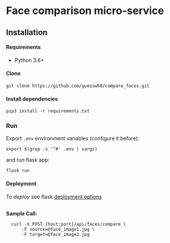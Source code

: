 # Face comparison micro-service

## Installation

#### Requirements

* Python 3.6+

#### Clone

    git clone https://github.com/guesswh0/compare_faces.git
    
#### Install dependencies
    pip3 install -r requirements.txt
    

### Run

Export `.env` environment variables (configure it before):

    export $(grep -v '^#' .env | xargs)
    
and run flask app:
        
    flask run


#### Deployment

To _deploy_ see flask [deployment options](https://flask.palletsprojects.com/en/1.1.x/deploying/)  


##
 **Sample Call:**
  ```
    curl -X POST [host:port]/api/faces/compare \
        -F source=@face_image1.jpg \
        -F target=@face_image2.jpg
  ```